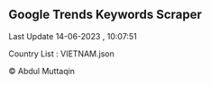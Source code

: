 

## Google Trends Keywords Scraper 
 
Last Update 14-06-2023 , 10:07:51

Country List :
VIETNAM.json



© Abdul Muttaqin 
